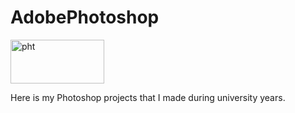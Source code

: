 
<h1>AdobePhotoshop</h1>
<div>
 <img alt="pht" src="https://www.success.com/wp-content/uploads/2016/07/waystotapintoyourcreativeself.jpg"
         width=150" height="70">
</div>
<p>Here is my Photoshop projects that I made during university years. </p>

